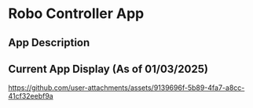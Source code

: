 # Robo Controller App

## App Description 


## Current App Display (As of 01/03/2025)
https://github.com/user-attachments/assets/9139696f-5b89-4fa7-a8cc-41cf32eebf9a

